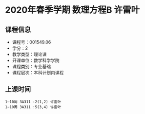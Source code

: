 # 2020年春季学期 数理方程B 许雷叶






## 课程信息

- 课程号：001549.06
- 学分：2
- 教学类型：理论课
- 开课单位：数学科学学院
- 课程类别：专业基础
- 课程层次：本科计划内课程

## 上课时间

```
1~10周 3A311 :2(1,2) 许雷叶
1~10周 3A311 :5(3,4) 许雷叶
```

